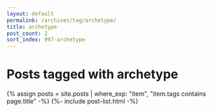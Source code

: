 ```yaml
---
layout: default
permalink: /archives/tag/archetype/
title: archetype
post_count: 2
sort_index: 997-archetype
---
```

<h1 class="page-heading">Posts tagged with archetype</h1>
{% assign posts = site.posts | where_exp: "item", "item.tags contains page.title" -%}
{%- include post-list.html -%}
